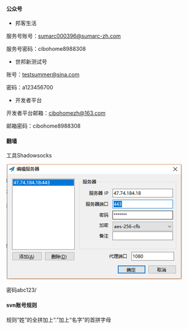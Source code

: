 #### 公众号

* 邦客生活

服务号账号：sumarc000396@sumarc-zh.com

服务号密码：cibohome8988308

* 世邦新测试号

账号：testsummer@sina.com

密码：a123456700

* 开发者平台

开发者平台邮箱：cibohomezh@163.com

邮箱密码：cibohome8988308

#### 翻墙

工具Shadowsocks

![](/assets/翻墙.png)

密码abc123/

#### svn账号规则

规则“姓”的全拼加上“.”加上“名字”的首拼字母

